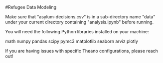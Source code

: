#Refugee Data Modeling


Make sure that "asylum-decisions.csv" is in a sub-directory name "data" 
under your current directory containing "analysis.ipynb" before running.

You will need the following Python libraries installed on your machine:

math
numpy
pandas
scipy
pymc3
matplotlib
seaborn
arviz
plotly

If you are having issues with specific Theano configurations, please reach out!
